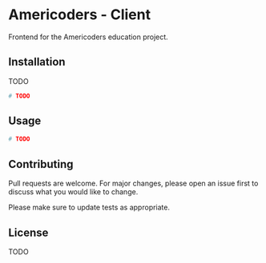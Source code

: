# Americoders - Client

Frontend for the Americoders education project.

## Installation

TODO

```bash
# TODO
```

## Usage

```python
# TODO
```

## Contributing

Pull requests are welcome. For major changes, please open an issue first to discuss what you would like to change.

Please make sure to update tests as appropriate.

## License

TODO